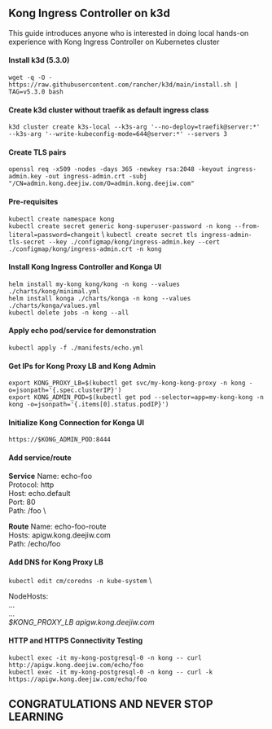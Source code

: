 ## Kong Ingress Controller on k3d
This guide introduces anyone who is interested in doing local hands-on experience with Kong Ingress Controller on Kubernetes cluster

#### Install k3d (5.3.0)
`wget -q -O - https://raw.githubusercontent.com/rancher/k3d/main/install.sh | TAG=v5.3.0 bash`

#### Create k3d cluster without traefik as default ingress class
`k3d cluster create k3s-local --k3s-arg '--no-deploy=traefik@server:*' --k3s-arg '--write-kubeconfig-mode=644@server:*' --servers 3`

#### Create TLS pairs
`openssl req -x509 -nodes -days 365 -newkey rsa:2048 -keyout ingress-admin.key -out ingress-admin.crt -subj "/CN=admin.kong.deejiw.com/O=admin.kong.deejiw.com"`

#### Pre-requisites
`kubectl create namespace kong` \
`kubectl create secret generic kong-superuser-password -n kong --from-literal=password=changeit` \ 
`kubectl create secret tls ingress-admin-tls-secret --key ./configmap/kong/ingress-admin.key --cert ./configmap/kong/ingress-admin.crt -n kong`

#### Install Kong Ingress Controller and Konga UI
`helm install my-kong kong/kong -n kong --values ./charts/kong/minimal.yml` \
`helm install konga ./charts/konga -n kong --values ./charts/konga/values.yml` \
`kubectl delete jobs -n kong --all`

#### Apply echo pod/service for demonstration
`kubectl apply -f ./manifests/echo.yml`

#### Get IPs for Kong Proxy LB and Kong Admin
`export KONG_PROXY_LB=$(kubectl get svc/my-kong-kong-proxy -n kong -o=jsonpath='{.spec.clusterIP}')` \
`export KONG_ADMIN_POD=$(kubectl get pod --selector=app=my-kong-kong -n kong -o=jsonpath='{.items[0].status.podIP}')`

#### Initialize Kong Connection for Konga UI
`https://$KONG_ADMIN_POD:8444`

#### Add service/route
__Service__
Name: echo-foo \
Protocol: http \
Host: echo.default \
Port: 80 \
Path: /foo \

__Route__
Name: echo-foo-route \
Hosts: apigw.kong.deejiw.com \
Path: /echo/foo

#### Add DNS for Kong Proxy LB
`kubectl edit cm/coredns -n kube-system` \

NodeHosts: \
... \
... \
_$KONG_PROXY_LB apigw.kong.deejiw.com_

#### HTTP and HTTPS Connectivity Testing
`kubectl exec -it my-kong-postgresql-0 -n kong -- curl http://apigw.kong.deejiw.com/echo/foo` \
`kubectl exec -it my-kong-postgresql-0 -n kong -- curl -k https://apigw.kong.deejiw.com/echo/foo`

## CONGRATULATIONS AND NEVER STOP LEARNING